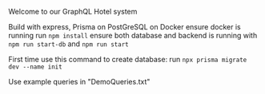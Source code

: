 Welcome to our GraphQL Hotel system

Build with express, Prisma on PostGreSQL on Docker
ensure docker is running
run ``npm install``
ensure both database and backend is running with  ``npm run start-db`` and  ``npm run start`` 

First time use this command to create database:
run ``npx prisma migrate dev --name init``

Use example queries in "DemoQueries.txt"